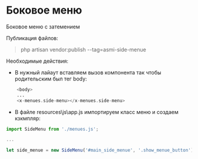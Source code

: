 # Боковое меню

Боковое меню с затемением

Публикация файлов:

>php artisan vendor:publish --tag=asmi-side-menue

Необходимые действия:
- В нужный лайаут вставляем вызов компонента  так чтобы родительским был тег body:
```php
    <body>
    ...
    <x-menues.side-menu></x-menues.side-menu>
```
- В файле resources\js\app.js импортируем класс меню и создаем кзкмпляр:

```JavaScript
import SideMenu from './menues.js';

...

let side_menue = new SideMenu('#main_side_menue', '.show_menue_button');

```
